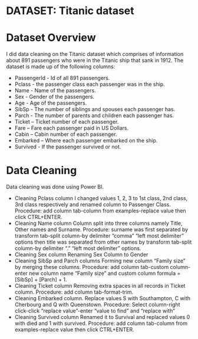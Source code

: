 # DATASET: Titanic dataset
# Dataset Overview
I did data cleaning on the Titanic dataset which comprises of information about 891 passengers who were in the Titanic ship that sank in 1912.
The dataset is made up of the following columns:
- PassengerId - Id of all 891 passengers.
- Pclass - the passenger class each passenger was in the ship.
- Name - Name of the passengers.
- Sex - Gender of the passengers.
- Age - Age of the passengers.
- SibSp - The number of siblings and spouses each passenger has.
- Parch - The number of parents and children each passenger has.
- Ticket – Ticket number of each passenger.
- Fare – Fare each passenger paid in US Dollars.
- Cabin – Cabin number of each passenger.
- Embarked – Where each passenger embarked on the ship.
- Survived - If the passenger survived or not.
# Data Cleaning
Data cleaning was done using Power BI.
-  Cleaning Pclass column
I changed values 1, 2, 3 to 1st class, 2nd class, 3rd class respectively and renamed column to Passenger Class.            
Procedure: add column tab-column from examples-replace value then click CTRL+ENTER.
- Cleaning Name column
Column split into three columns namely Title, Other names and Surname.
Procedure: surname was first separated by transform tab-split column-by delimiter “comma” “left most delimiter” options then title was separated from other names by transform tab-split column-by delimiter “.” “left most delimiter” options.
- Cleaning Sex column
Renaming Sex Column to Gender
- Cleaning SibSp and Parch columns
Forming new column “Family size” by merging these columns.
Procedure: add column tab-custom column-enter new column name “Family size” and custom column formula = [SibSp] + [Parch] + 1.
- Cleaning Ticket column
Removing extra spaces in all records in Ticket column.
Procedure: add column tab-format-trim.
- Cleaning Embarked column.
Replace values S with Southampton, C with Cherbourg and Q with Queenstown.
Procedure: Select column-right click-click “replace value”-enter “value to find” and “replace with”
- Cleaning Survived column
Renamed it to Survival and replaced values 0 with died and 1 with survived.
Procedure: add column tab-column from examples-replace value then click CTRL+ENTER.

